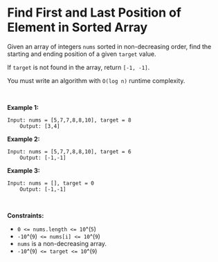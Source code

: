 # Find First and Last Position of Element in Sorted Array

Given an array of integers `nums` sorted in non-decreasing order, find
the starting and ending position of a given `target` value.

If `target` is not found in the array, return `[-1, -1]`.

You must write an algorithm with `O(log n)` runtime complexity.

 

**Example 1:**

    Input: nums = [5,7,7,8,8,10], target = 8
        Output: [3,4]
        

**Example 2:**

    Input: nums = [5,7,7,8,8,10], target = 6
        Output: [-1,-1]
        

**Example 3:**

    Input: nums = [], target = 0
        Output: [-1,-1]
        

 

**Constraints:**

- `0 <= nums.length <= 10`^(`5`)
- `-10`^(`9`)` <= nums[i] <= 10`^(`9`)
- `nums` is a non-decreasing array.
- `-10`^(`9`)` <= target <= 10`^(`9`)
